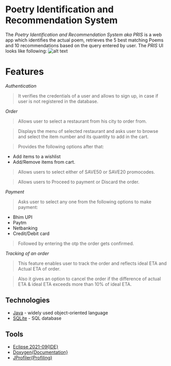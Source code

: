 # Poetry Identification and Recommendation System
The *Poetry Identification and Recommendation System aka PRIS* is a web app which identifies the actual poem, retrieves the 5 best matching Poems and 10 recommendations based on the query entered by user.
The *PRIS* UI looks like following:
![alt text](https://drive.google.com/file/d/1GmQuNwn0LS1_9T7F_WXzhY2Fa5jtJgif/view)

# Features
*Authentication*
> It verifies the credentials of a user and allows to sign up, in case if user is not registered in the database.

*Order*

> Allows user to select a restaurant from his city to order from.

> Displays the menu of selected restaurant and asks user to browse and select the item number and its quantity to add in the cart.

> Provides the following options after that:

- Add items to a wishlist
- Add/Remove items from cart.

> Allows users to select either of SAVE50 or SAVE20 promocodes.

> Allows users to Proceed to payment or Discard the order.

*Payment*

> Asks user to select any one from the following options to make payment: 

- Bhim UPI
- Paytm
- Netbanking
- Credit/Debit card

> Followed by entering the otp the order gets confirmed.

*Tracking of an order*

> This feature enables user to track the order and reflects ideal ETA and Actual ETA of order.

> Also it gives an option to cancel the order if the difference of actual ETA & ideal ETA exceeds more than 10% of ideal ETA. 



## Technologies
- [Java](https://www.java.com/download/ie_manual.jsp) - widely used object-oriented language
- [SQLite](https://sqlite.org/2021/sqlite-dll-win64-x64-3370000.zip) - SQL database


## Tools
- [Eclipse 2021-09{IDE}](https://www.eclipse.org/downloads/download.php?file=/technology/epp/downloads/release/neon/3/eclipse-jee-neon-3-win32-x86_64.zip)
- [Doxygen{Documentation}](https://www.doxygen.nl/index.html)
- [JProfiler{Profiling}](https://www.ej-technologies.com/products/jprofiler/overview.html)

